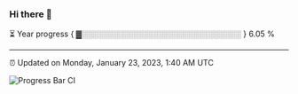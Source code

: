 ### Hi there 👋

⏳ Year progress { ▓░░░░░░░░░░░░░░░░░░░░░░░░░░░░░ } 6.05 %

---

⏰ Updated on Monday, January 23, 2023, 1:40 AM UTC

![Progress Bar CI](https://github.com/arthurbuhl/arthurbuhl/workflows/Progress%20Bar%20CI/badge.svg)
